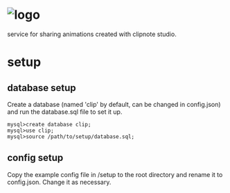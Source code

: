 # ![logo](https://i.imgur.com/qS43soQ.png)
service for sharing animations created with clipnote studio.
# setup
## database setup
 Create a database (named 'clip' by default, can be changed in config.json) and run the database.sql file to set it up.
 
 ```
 mysql>create database clip;
 mysql>use clip;
 mysql>source /path/to/setup/database.sql;
 ```
 ## config setup
  Copy the example config file in /setup to the root directory and rename it to config.json. Change it as necessary.
